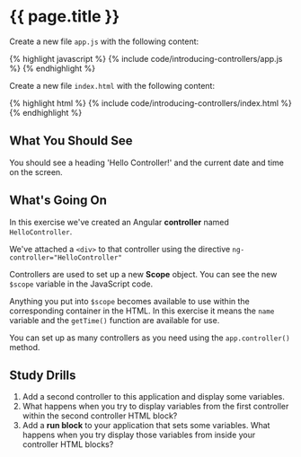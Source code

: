 # {{ page.title }}

Create a new file `app.js` with the following content:

{% highlight javascript %}
{% include code/introducing-controllers/app.js %}
{% endhighlight %}

Create a new file `index.html` with the following content:

{% highlight html %}
{% include code/introducing-controllers/index.html %}
{% endhighlight %}

## What You Should See

You should see a heading 'Hello Controller!' and the current date and time
on the screen.

## What's Going On

In this exercise we've created an Angular **controller** named
`HelloController`.

We've attached a `<div>` to that controller using the directive
`ng-controller="HelloController"`

Controllers are used to set up a new **Scope** object. You can see the new
`$scope` variable in the JavaScript code.

Anything you put into `$scope` becomes available to use within the
corresponding container in the HTML. In this exercise it means the `name` 
variable and the `getTime()` function are available for use. 

You can set up as many controllers as you need using the `app.controller()` 
method.

## Study Drills

1. Add a second controller to this application and display some variables.
2. What happens when you try to display variables from the first controller
within the second controller HTML block?
3. Add a **run block** to your application that sets some variables.
What happens when you try display those variables from inside your controller
HTML blocks?

